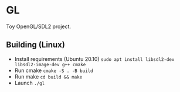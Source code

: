 # GL

Toy OpenGL/SDL2 project.

## Building (Linux)

- Install requirements (Ubuntu 20.10) `sudo apt install libsdl2-dev libsdl2-image-dev g++ cmake`
- Run cmake `cmake -S . -B build`
- Run make `cd build && make`
- Launch `./gl`
